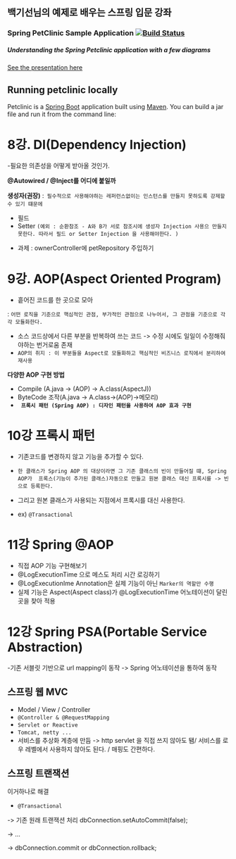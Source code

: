 ## 백기선님의 예제로 배우는 스프링 입문 강좌

### Spring PetClinic Sample Application [![Build Status](https://travis-ci.org/spring-projects/spring-petclinic.png?branch=main)](https://travis-ci.org/spring-projects/spring-petclinic/)

##### Understanding the Spring Petclinic application with a few diagrams
<a href="https://speakerdeck.com/michaelisvy/spring-petclinic-sample-application">See the presentation here</a>

## Running petclinic locally
Petclinic is a [Spring Boot](https://spring.io/guides/gs/spring-boot) application built using [Maven](https://spring.io/guides/gs/maven/). You can build a jar file and run it from the command line:


# 8강. DI(Dependency Injection)
-필요한 의존성을 어떻게 받아올 것인가. 

**@Autowired / @Inject를 어디에 붙일까**

**생성자(권장)**
:` 필수적으로 사용해야하는 레퍼런스없이는 인스턴스를 만들지 못하도록 강제할 수 있기 떄문에`
* 필드
* Setter
`(예외 : 순환참조 - A와 B가 서로 참조시에 생성자 Injection 사용으 만들지 못한다.
따라서 필드 or Setter Injection 을 사용해야한다. )`
- 과제 : 
 ownerController에 petRepository  주입하기 

# 9강. AOP(Aspect Oriented Program) 
- 흩어진 코드를 한 곳으로 모아 

: `어떤 로직을 기준으로 핵심적인 관점, 부가적인 관점으로 나누어서, 그 관점을 기준으로 각각 모듈화한다.`
- 소스 코드상에서 다른 부분을 반복하여 쓰는 코드 -> 수정 시에도 일일이 수정해줘야하는 번거로움 존재 
- `AOP의 취지 : 이 부분들을 Aspect로 모듈화하고 핵심적인 비즈니스 로직에서 분리하여 재사용` 

**다양한 AOP 구현 방법**
- Compile (A.java -> (AOP) -> A.class(AspectJ))
- ByteCode 조작(A.java -> A.class->(AOP)->메모리)
- **` 프록시 패턴 (Spring AOP) : 디자인 패턴을 사용하여 AOP 효과 구현`**
 
 # 10강 프록시 패턴 

- 기존코드를 변경하지 않고 기능을 추가할 수 있다.
- `한 클래스가 Spring AOP 의 대상이라면 그 기존 클래스의 빈이 만들어질 떄, Spring AOP가 
프록스(기능이 추가된 클래스)자동으로 만들고 원본 클래스 대신 프록시를 -> 빈으로 등록한다.`
- 그리고 원본 클래스가 사용되는 지점에서 프록시를 대신 사용한다. 

- ex)  `@Transactional`


# 11강 Spring @AOP
- 직접 AOP 기능 구현해보기  
- @LogExecutionTime 으로 메스도 처리 시간 로깅하기 
- @LogExecutionIme  Annotation은 실제 기능이 아닌 `Marker의 역할만 수행`
- 실제 기능은 Aspect(Aspect class)가 @LogExecutionTime 어노테이션이 달린 곳을 찾아 적용

# 12강 Spring PSA(Portable Service Abstraction)
-기존  서블릿 기반으로 url mapping이 동작 -> Spring 어노테이션을 통하여 동작 

## **스프링 웹 MVC**

 - Model / View / Controller
 - `@Controller & @RequestMapping`
 - `Servlet or Reactive`
 - `Tomcat, netty ...`
 - 서비스를 추상화 계층에 만듬 ->  http servlet 을 직접 쓰지 않아도 됌/ 서비스를 로우 레벨에서 사용하지 않아도 된다.  /  매핑도 간편하다. 
 
 
## **스프링 트랜잭션**

이거하나로 해결 
- `@Transactional`

-> 기존 원래 트랜잭션 처리
dbConnection.setAutoCommit(false);

-> ...

-> dbConnection.commit or dbConnection.rollback;
